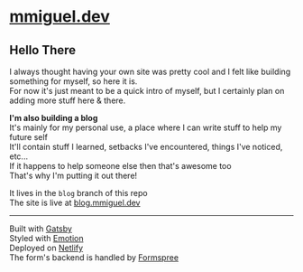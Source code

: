 # [mmiguel.dev](https://mmiguel.dev)

## Hello There

I always thought having your own site was pretty cool and I felt like building something for myself, so here it is.\
For now it's just meant to be a quick intro of myself, but I certainly plan on adding more stuff here & there.

**I'm also building a blog**\
It's mainly for my personal use, a place where I can write stuff to help my future self\
It'll contain stuff I learned, setbacks I've encountered, things I've noticed, etc...\
If it happens to help someone else then that's awesome too\
That's why I'm putting it out there!

It lives in the `blog` branch of this repo\
The site is live at [blog.mmiguel.dev](https://blog.mmiguel.dev)

---

Built with [Gatsby](https://gatsbyjs.com)\
Styled with [Emotion](https://emotion.sh)\
Deployed on [Netlify](https://app.netlify.com)\
The form's backend is handled by [Formspree](https://formspree.io/)
